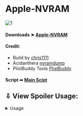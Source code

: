# Apple-NVRAM

![1](https://github.com/chris1111/Apple-NVRAM/assets/6248794/ed874d77-8e40-4ddd-9d88-26e8d45206d9)


#### Downloads ➤ [Apple-NVRAM](https://github.com/chris1111/Apple-NVRAM/raw/Master/Apple-NVRAM.zip)


<h4>Credit:</h4>
<ul>
    <li>Build by <a href="https://github.com/chr
                     is1111/">chris1111</a></li>
    <li>Acidanthera <a href="https://github.com/acidanthera/OpenCorePkg/tree/master/Utilities/LogoutHook">nvramdump</a></li>
    <li>PlistBuddy Tools <a href="https://www.unix.com/man-page/osx/8/PLISTBUDDY/">PlistBuddy</a></li>
</ul>

#### Script ➦ [Main Scipt](https://github.com/chris1111/Apple-NVRAM/blob/Master/Sources/Resources/script)

## ⇩ View Spoiler Usage:
<details> 
  <summary>Usage</summary>

![1](https://github.com/chris1111/Apple-NVRAM/assets/6248794/e060950c-4177-454f-b35c-0d7bb4967c80)


![2](https://github.com/chris1111/Apple-NVRAM/assets/6248794/7c60e7a7-7e91-44a0-973f-a63fb5f75617)


![3](https://github.com/chris1111/Apple-NVRAM/assets/6248794/6e97af07-5560-40d1-ab39-fe38a8fb8f4b)


![4](https://github.com/chris1111/Apple-NVRAM/assets/6248794/9b9fe356-fff8-4e1d-a653-cc16c88286d7)


</details>
